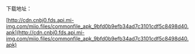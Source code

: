 下载地址：

[http://cdn.cnbj0.fds.api.mi-img.com/miio.files/commonfile_apk_9bfd0b9efb34ad7c3101cdf5c8498d40.apk](http://cdn.cnbj0.fds.api.mi-img.com/miio.files/commonfile_apk_9bfd0b9efb34ad7c3101cdf5c8498d40.apk)
